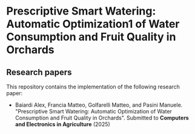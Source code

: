 # Prescriptive Smart Watering: Automatic Optimization1 of Water Consumption and Fruit Quality in Orchards

## Research papers

This repository contains the implementation of the following research paper:

- Baiardi Alex, Francia Matteo, Golfarelli Matteo, and Pasini Manuele. "Prescriptive Smart Watering: Automatic Optimization of Water Consumption and Fruit Quality in Orchards". Submitted to **Computers and Electronics in Agriculture** (2025) 
